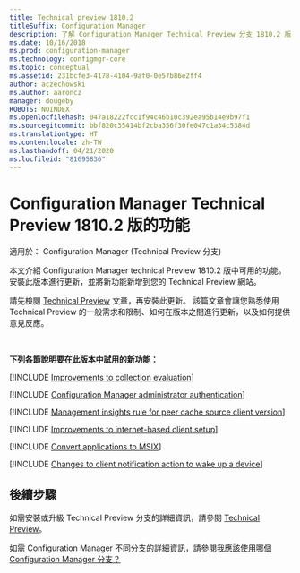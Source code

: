```yaml
---
title: Technical preview 1810.2
titleSuffix: Configuration Manager
description: 了解 Configuration Manager Technical Preview 分支 1810.2 版中可用的新功能。
ms.date: 10/16/2018
ms.prod: configuration-manager
ms.technology: configmgr-core
ms.topic: conceptual
ms.assetid: 231bcfe3-4178-4104-9af0-0e57b86e2ff4
author: aczechowski
ms.author: aaroncz
manager: dougeby
ROBOTS: NOINDEX
ms.openlocfilehash: 047a18222fcc1f94c46b10c392ea95b14e9b97f1
ms.sourcegitcommit: bbf820c35414bf2cba356f30fe047c1a34c5384d
ms.translationtype: HT
ms.contentlocale: zh-TW
ms.lasthandoff: 04/21/2020
ms.locfileid: "81695836"
---
```

# <a name="capabilities-in-configuration-manager-technical-preview-version-18102"></a>Configuration Manager Technical Preview 1810.2 版的功能 

適用於：  Configuration Manager (Technical Preview 分支)

本文介紹 Configuration Manager technical Preview 1810.2 版中可用的功能。 安裝此版本進行更新，並將新功能新增到您的 Technical Preview 網站。 

請先檢閱 [Technical Preview](technical-preview.md) 文章，再安裝此更新。 該篇文章會讓您熟悉使用 Technical Preview 的一般需求和限制、如何在版本之間進行更新，以及如何提供意見反應。     


<!--  Known Issues Template
## Known issues 

[!INCLUDE [known issue title](includes/known-issue-bugid.md)]

-->



<br>

**下列各節說明要在此版本中試用的新功能：**  

[!INCLUDE [Improvements to collection evaluation](includes/1810-2/1358981.md)]

[!INCLUDE [Configuration Manager administrator authentication](includes/1810-2/1357013.md)]

[!INCLUDE [Management insights rule for peer cache source client version](includes/1810-2/1358008.md)]

[!INCLUDE [Improvements to internet-based client setup](includes/1810-2/1359181.md)]

[!INCLUDE [Convert applications to MSIX](includes/1810-2/1359029.md)]

[!INCLUDE [Changes to client notification action to wake up a device](includes/1810-2/1317364.md)]  



## <a name="next-steps"></a>後續步驟

如需安裝或升級 Technical Preview 分支的詳細資訊，請參閱 [Technical Preview](technical-preview.md)。    

如需 Configuration Manager 不同分支的詳細資訊，請參閱[我應該使用哪個 Configuration Manager 分支？](../understand/which-branch-should-i-use.md)
